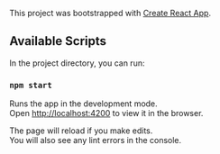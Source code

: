 This project was bootstrapped with [Create React App](https://github.com/facebook/create-react-app).

## Available Scripts

In the project directory, you can run:

### `npm start`

Runs the app in the development mode.<br>
Open [http://localhost:4200](http://localhost:4200) to view it in the browser.

The page will reload if you make edits.<br>
You will also see any lint errors in the console.
